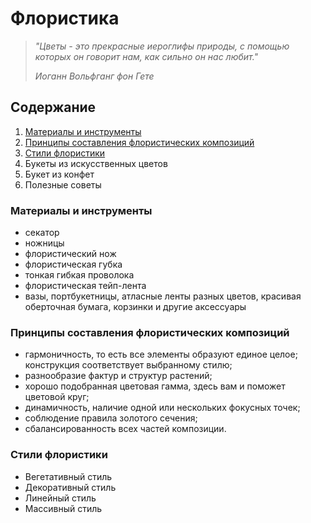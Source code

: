 # **Флористика**

>*"Цветы - это прекрасные иероглифы природы, с помощью которых он говорит нам, как сильно он нас любит."*
> 
>*Иоганн Вольфганг фон Гете*

## **Содержание**
1. [Материалы и инструменты](#материалы-и-инструменты) 
2. [Принципы составления флористических композиций](#принципы-составления-флористических-композиций)
3. [Стили флористики](#стили-флористики)
4. Букеты из искусственных цветов
5. Букет из конфет
6. Полезные советы

### **Материалы и инструменты**

* секатор
* ножницы
* флористический нож
* флористическая губка
* тонкая гибкая проволока
* флористическая тейп-лента
* вазы, портбукетницы, атласные ленты разных цветов, красивая оберточная бумага, корзинки и другие аксессуары

### **Принципы составления флористических композиций**

* гармоничность, то есть все элементы образуют единое целое; конструкция соответствует выбранному стилю; 
* разнообразие фактур и структур растений;
 * хорошо подобранная цветовая гамма, здесь вам и поможет цветовой круг; 
 * динамичность, наличие одной или нескольких фокусных точек; 
 * соблюдение правила золотого сечения; 
 * сбалансированность всех частей композиции.

### **Стили флористики**
* Вегетативный стиль
* Декоративный стиль
* Линейный стиль
* Массивный стиль


